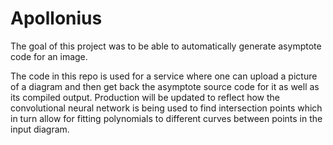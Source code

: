# Apollonius
The goal of this project was to be able to automatically generate asymptote code for an image.

The code in this repo is used for a service where one can upload a picture of a diagram and then get back the asymptote source code for it as well as its compiled output. Production will be updated to reflect how the convolutional neural network is being used to find intersection points which in turn allow for fitting polynomials to different curves between points in the input diagram.
